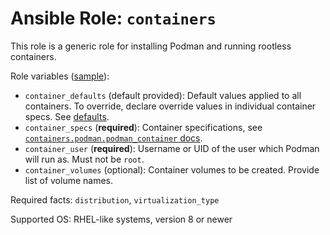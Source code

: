 # Ansible Role: `containers`

This role is a generic role for installing Podman and running rootless containers.

Role variables ([sample](vars/sample.yml)):

- `container_defaults` (default provided): Default values applied to all containers. To override, declare override values in individual container specs. See [defaults](defaults/main.yml).
- `container_specs` (**required**): Container specifications, see [`containers.podman.podman_container` docs](https://docs.ansible.com/ansible/latest/collections/containers/podman/podman_container_module.html#parameters).
- `container_user` (**required**): Username or UID of the user which Podman will run as. Must not be `root`.
- `container_volumes` (optional): Container volumes to be created. Provide list of volume names.

Required facts: `distribution`, `virtualization_type`

Supported OS: RHEL-like systems, version 8 or newer
